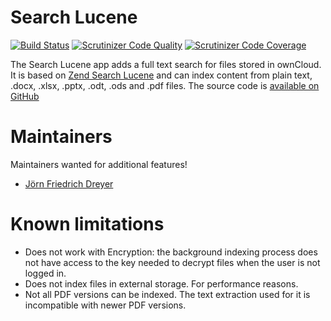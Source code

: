 # Search Lucene

[![Build Status](https://secure.travis-ci.org/owncloud/search_lucene.png)](http://travis-ci.org/owncloud/search_lucene)
[![Scrutinizer Code Quality](https://scrutinizer-ci.com/g/owncloud/search_lucene/badges/quality-score.png)](https://scrutinizer-ci.com/g/owncloud/search_lucene/)
[![Scrutinizer Code Coverage](https://scrutinizer-ci.com/g/owncloud/search_lucene/badges/coverage.png)](https://scrutinizer-ci.com/g/owncloud/search_lucene/)

The Search Lucene app adds a full text search for files stored in ownCloud. It is based on
[Zend Search Lucene](http://framework.zend.com/manual/1.12/en/zend.search.lucene.html) and
can index content from plain text, .docx, .xlsx, .pptx, .odt, .ods and .pdf files. The source
code is [available on GitHub](https://github.com/owncloud/search_lucene)

# Maintainers

Maintainers wanted for additional features!

* [Jörn Friedrich Dreyer](https://github.com/butonic)

# Known limitations

* Does not work with Encryption: the background indexing process does not have access to the
  key needed to decrypt files when the user is not logged in.
* Does not index files in external storage. For performance reasons.
* Not all PDF versions can be indexed. The text extraction used for it is incompatible with newer PDF versions.

